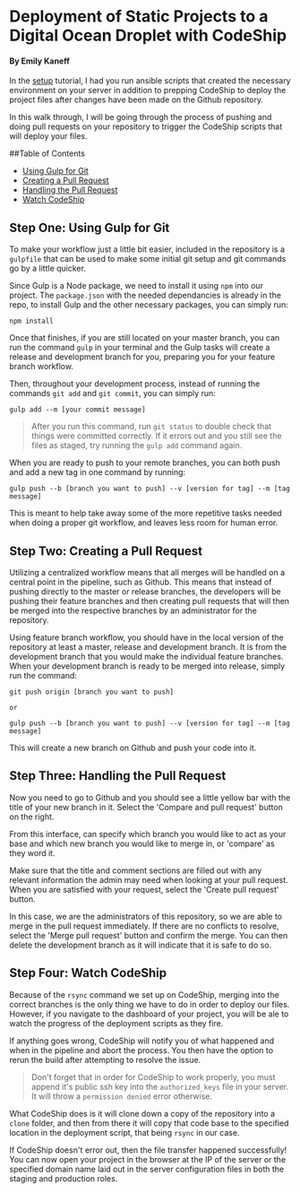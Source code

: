 # Deployment of Static Projects to a Digital Ocean Droplet with CodeShip
#### By Emily Kaneff

In the [setup](setup.md) tutorial, I had you run ansible scripts that created the necessary environment on your server in addition to prepping CodeShip to deploy the project files after changes have been made on the Github repository. 

In this walk through, I will be going through the process of pushing and doing pull requests on your repository to trigger the CodeShip scripts that will deploy your files. 

##Table of Contents
* [Using Gulp for Git](#one)
* [Creating a Pull Request](#two)
* [Handling the Pull Request](#three)
* [Watch CodeShip](#four)


<a name="one"></a>
## Step One: Using Gulp for Git

To make your workflow just a little bit easier, included in the repository is a `gulpfile` that can be used to make some initial git setup and git commands go by a little quicker. 

Since Gulp is a Node package, we need to install it using `npm` into our project. The `package.json` with the needed dependancies is already in the repo, to install Gulp and the other necessary packages, you can simply run: 

```shell
npm install
```

Once that finishes, if you are still located on your master branch, you can run the command `gulp` in your terminal and the Gulp tasks will create a release and development branch for you, preparing you for your feature branch workflow. 

Then, throughout your development process, instead of running the commands `git add` and `git commit`, you can simply run: 

```shell
gulp add --m [your commit message]
```
> After you run this command, run `git status` to double check that things were committed correctly. If it errors out and you still see the files as staged, try running the `gulp add` command again. 

When you are ready to push to your remote branches, you can both push and add a new tag in one command by running: 

```shell
gulp push --b [branch you want to push] --v [version for tag] --m [tag message]
```

This is meant to help take away some of the more repetitive tasks needed when doing a proper git workflow, and leaves less room for human error. 


<a name="two"></a>
## Step Two: Creating a Pull Request

Utilizing a centralized workflow means that all merges will be handled on a central point in the pipeline, such as Github. This means that instead of pushing directly to the master or release branches, the developers will be pushing their feature branches and then creating pull requests that will then be merged into the respective branches by an administrator for the repository.

Using feature branch workflow, you should have in the local version of the repository at least a master, release and development branch. It is from the development branch that you would make the individual feature branches. When your development branch is ready to be merged into release, simply run the command: 

```shell
git push origin [branch you want to push]

or 

gulp push --b [branch you want to push] --v [version for tag] --m [tag message]
```
This will create a new branch on Github and push your code into it.

<a name="three"></a>
## Step Three: Handling the Pull Request

Now you need to go to Github and you should see a little yellow bar with the title of your new branch in it. Select the 'Compare and pull request' button on the right. 

From this interface, can specify which branch you would like to act as your base and which new branch you would like to merge in, or 'compare' as they word it. 

Make sure that the title and comment sections are filled out with any relevant information the admin may need when looking at your pull request. When you are satisfied with your request, select the 'Create pull request' button. 

In this case, we are the administrators of this repository, so we are able to merge in the pull request immediately. If there are no conflicts to resolve, select the 'Merge pull request' button and confirm the merge. You can then delete the development branch as it will indicate that it is safe to do so. 

<a name="four"></a>
## Step Four: Watch CodeShip

Because of the `rsync` command we set up on CodeShip, merging into the correct branches is the only thing we have to do in order to deploy our files. However, if you navigate to the dashboard of your project, you will be ale to watch the progress of the deployment scripts as they fire.

If anything goes wrong, CodeShip will notify you of what happened and when in the pipeline and abort the process. You then have the option to rerun the build after attempting to resolve the issue.

> Don't forget that in order for CodeShip to work properly, you must append it's public ssh key into the `authorized_keys` file in your server. It will throw a `permission denied` error otherwise. 

What CodeShip does is it will clone down a copy of the repository into a `clone` folder, and then from there it will copy that code base to the specified location in the deployment script, that being `rsync` in our case. 

If CodeShip doesn't error out, then the file transfer happened successfully! You can now open your project in the browser at the IP of the server or the specified domain name laid out in the server configuration files in both the staging and production roles.